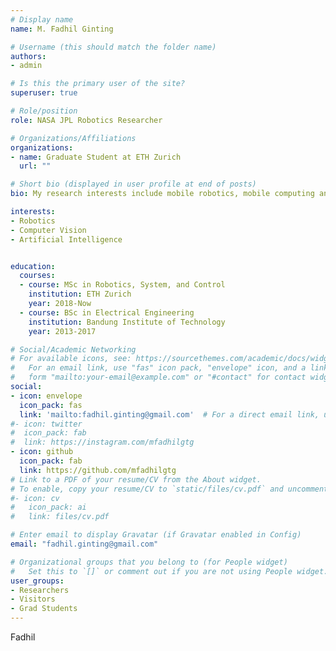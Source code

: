 ```yaml
---
# Display name
name: M. Fadhil Ginting

# Username (this should match the folder name)
authors:
- admin

# Is this the primary user of the site?
superuser: true

# Role/position
role: NASA JPL Robotics Researcher

# Organizations/Affiliations
organizations:
- name: Graduate Student at ETH Zurich
  url: ""

# Short bio (displayed in user profile at end of posts)
bio: My research interests include mobile robotics, mobile computing and programmable matter.

interests:
- Robotics
- Computer Vision
- Artificial Intelligence


education:
  courses:
  - course: MSc in Robotics, System, and Control
    institution: ETH Zurich
    year: 2018-Now
  - course: BSc in Electrical Engineering
    institution: Bandung Institute of Technology
    year: 2013-2017

# Social/Academic Networking
# For available icons, see: https://sourcethemes.com/academic/docs/widgets/#icons
#   For an email link, use "fas" icon pack, "envelope" icon, and a link in the
#   form "mailto:your-email@example.com" or "#contact" for contact widget.
social:
- icon: envelope
  icon_pack: fas
  link: 'mailto:fadhil.ginting@gmail.com'  # For a direct email link, use "mailto:test@example.org".
#- icon: twitter
#  icon_pack: fab
#  link: https://instagram.com/mfadhilgtg
- icon: github
  icon_pack: fab
  link: https://github.com/mfadhilgtg
# Link to a PDF of your resume/CV from the About widget.
# To enable, copy your resume/CV to `static/files/cv.pdf` and uncomment the lines below.  
#- icon: cv
#   icon_pack: ai
#   link: files/cv.pdf

# Enter email to display Gravatar (if Gravatar enabled in Config)
email: "fadhil.ginting@gmail.com"

# Organizational groups that you belong to (for People widget)
#   Set this to `[]` or comment out if you are not using People widget.  
user_groups:
- Researchers
- Visitors
- Grad Students
---
```


Fadhil

